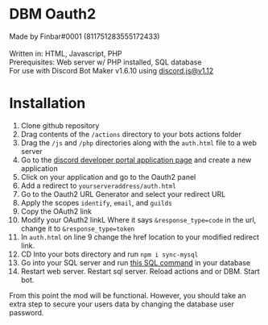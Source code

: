 # DBM Oauth2

Made by Finbar#0001 (811751283555172433)
<br><br>
Written in: HTML, Javascript, PHP
<br>
Prerequisites: Web server w/ PHP installed, SQL database
<br>
For use with Discord Bot Maker v1.6.10 using discord.js@v1.12

# Installation

1. Clone github repository
2. Drag contents of the `/actions` directory to your bots actions folder
3. Drag the `/js` and `/php` directories along with the `auth.html` file to a web server
4. Go to the [discord developer portal application page](https://discord.com/developers/applications) and create a new application
5. Click on your application and go to the Oauth2 panel
6. Add a redirect to `yourserveraddress/auth.html`
7. Go to the Oauth2 URL Generator and select your redirect URL
8. Apply the scopes `identify`, `email`, and `guilds`
9. Copy the OAuth2 link
10. Modify your OAuth2 linkL Where it says `&response_type=code` in the url, change it to `&response_type=token`
11. In `auth.html` on line 9 change the href location to your modified redirect link.
12. CD Into your bots directory and run `npm i sync-mysql`
13. Go into your SQL server and run [this SQL command](https://github.com/OneAndonlyFinbar/dbm-oauth2/blob/main/createDatabase.sql) in your database
14. Restart web server. Restart sql server. Reload actions and or DBM. Start bot.

From this point the mod will be functional. However, you should take an extra step to secure your users data by changing the database user password.
